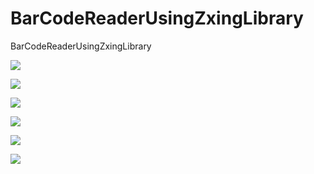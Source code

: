 # BarCodeReaderUsingZxingLibrary
BarCodeReaderUsingZxingLibrary

![](https://raw.githubusercontent.com/Priyanka-Mohanty/BarCodeReaderUsingZxingLibrary/master/Screenshot_20170127-174530.png)

![](https://raw.githubusercontent.com/Priyanka-Mohanty/BarCodeReaderUsingZxingLibrary/master/Screenshot_20170127-175745.png)

![](https://raw.githubusercontent.com/Priyanka-Mohanty/BarCodeReaderUsingZxingLibrary/master/Screenshot_20170127-175759.png)

![](https://raw.githubusercontent.com/Priyanka-Mohanty/BarCodeReaderUsingZxingLibrary/master/Screenshot_20170127-175807.png)

![](https://raw.githubusercontent.com/Priyanka-Mohanty/BarCodeReaderUsingZxingLibrary/master/Screenshot_20170127-175812.png)

![](https://raw.githubusercontent.com/Priyanka-Mohanty/BarCodeReaderUsingZxingLibrary/master/Screenshot_20170127-175817.png)
